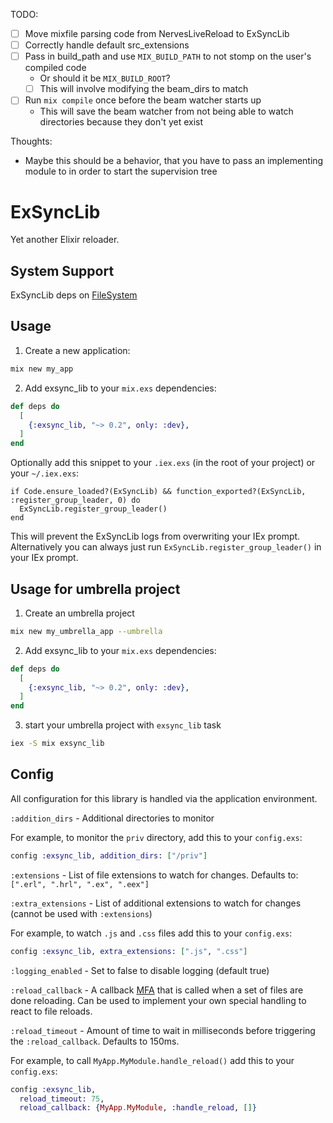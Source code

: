 TODO:
- [ ] Move mixfile parsing code from NervesLiveReload to ExSyncLib
- [ ] Correctly handle default src_extensions
- [ ] Pass in build_path and use `MIX_BUILD_PATH` to not stomp on the user's compiled code
  - Or should it be `MIX_BUILD_ROOT`?
  - [ ] This will involve modifying the beam_dirs to match
- [ ] Run `mix compile` once before the beam watcher starts up
  - This will save the beam watcher from not being able to watch directories because they don't yet exist
  
Thoughts:
- Maybe this should be a behavior, that you have to pass an implementing module
  to in order to start the supervision tree

ExSyncLib
======

Yet another Elixir reloader.

## System Support

ExSyncLib deps on [FileSystem](https://github.com/falood/file_system)

## Usage

1. Create a new application:

```bash
mix new my_app
```

2. Add exsync_lib to your `mix.exs` dependencies:

```elixir
def deps do
  [
    {:exsync_lib, "~> 0.2", only: :dev},
  ]
end
```

Optionally add this snippet to your `.iex.exs` (in the root of your project) or your `~/.iex.exs`:
```
if Code.ensure_loaded?(ExSyncLib) && function_exported?(ExSyncLib, :register_group_leader, 0) do
  ExSyncLib.register_group_leader()
end
```

This will prevent the ExSyncLib logs from overwriting your IEx prompt.
Alternatively you can always just run `ExSyncLib.register_group_leader()` in your
IEx prompt.

## Usage for umbrella project

1. Create an umbrella project

```bash
mix new my_umbrella_app --umbrella
```

2. Add exsync_lib to your `mix.exs` dependencies:

```elixir
def deps do
  [
    {:exsync_lib, "~> 0.2", only: :dev},
  ]
end
```

3. start your umbrella project with `exsync_lib` task

```bash
iex -S mix exsync_lib
```

## Config

All configuration for this library is handled via the application environment.

`:addition_dirs` - Additional directories to monitor

For example, to monitor the `priv` directory, add this to your `config.exs`:

```elixir
config :exsync_lib, addition_dirs: ["/priv"]
```

`:extensions` - List of file extensions to watch for changes. Defaults to: `[".erl", ".hrl", ".ex", ".eex"]`

`:extra_extensions` - List of additional extensions to watch for changes (cannot be used with `:extensions`)

For example, to watch `.js` and `.css` files add this to your `config.exs`:

```elixir
config :exsync_lib, extra_extensions: [".js", ".css"]
```

`:logging_enabled` - Set to false to disable logging (default true)

`:reload_callback` - A callback [MFA](https://codereviewvideos.com/blog/what-is-mfa-in-elixir/) that is called when a set of files are done reloading. Can be used to implement your own special handling to react to file reloads.

`:reload_timeout` - Amount of time to wait in milliseconds before triggering the `:reload_callback`. Defaults to 150ms.

For example, to call `MyApp.MyModule.handle_reload()` add this to your `config.exs`:

```elixir
config :exsync_lib,
  reload_timeout: 75,
  reload_callback: {MyApp.MyModule, :handle_reload, []}
```
